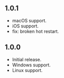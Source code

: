 ## 1.0.1

- macOS support.
- iOS support.
- fix: broken hot restart.

## 1.0.0

- Initial release.
- Windows support.
- Linux support.
